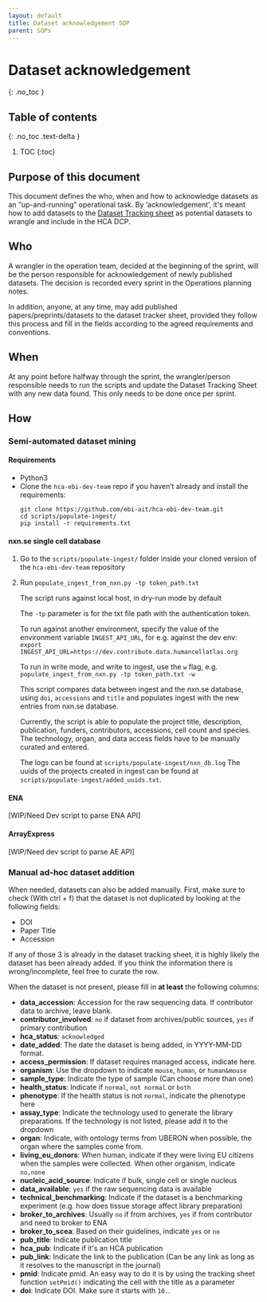 ```yaml
---
layout: default
title: Dataset acknowledgement SOP
parent: SOPs
---
```


<script src="https://kit.fontawesome.com/fc66878563.js" crossorigin="anonymous"></script>

# Dataset acknowledgement
{: .no_toc }

## Table of contents
{: .no_toc .text-delta }

1. TOC
{:toc}


## Purpose of this document
This document defines the who, when and how to acknowledge datasets as an “up-and-running” operational task. By ‘acknowledgement’, it's meant how to add datasets to the [Dataset Tracking sheet](https://docs.google.com/spreadsheets/d/1rm5NZQjE-9rZ2YmK_HwjW-LgvFTTLs7Q6MzHbhPftRE/edit#gid=0) as potential datasets to wrangle and include in the HCA DCP. 

## Who
A wrangler in the operation team, decided at the beginning of the sprint, will be the person responsible for acknowledgement of newly published datasets. The decision is recorded every sprint in the Operations planning notes.

In addition, anyone, at any time, may add published papers/preprints/datasets to the dataset tracker sheet, provided they follow this process and fill in the fields according to the agreed requirements and conventions.

## When
At any point before halfway through the sprint, the wrangler/person responsible needs to run the scripts and update the Dataset Tracking Sheet with any new data found. This only needs to be done once per sprint.

## How

### Semi-automated dataset mining

#### Requirements

- Python3
- Clone the `hca-ebi-dev-team` repo if you haven’t already and install the requirements:
   ```
   git clone https://github.com/ebi-ait/hca-ebi-dev-team.git
   cd scripts/populate-ingest/
   pip install -r requirements.txt
   ```

#### nxn.se single cell database

1) Go to the `scripts/populate-ingest/` folder inside your cloned version of the `hca-ebi-dev-team` repository

2) Run `populate_ingest_from_nxn.py -tp token_path.txt`
    
   The script runs against local host, in dry-run mode by default
   
   The `-tp` parameter is for the txt file path with the authentication token.
   
   To run against another environment, specify the value of the environment variable `INGEST_API_URL`, 
   for e.g. against the dev env:
   `export INGEST_API_URL=https://dev.contribute.data.humancellatlas.org` 
   
   To run in write mode, and write to ingest, use the `w` flag, e.g.
   `populate_ingest_from_nxn.py -tp token_path.txt -w`
   
   This script compares data between ingest and the nxn.se database, using `doi`, `accessions` and `title`
   and populates ingest with the new entries from nxn.se database.
   
   Currently, the script is able to populate the project title, description, publication, funders, contributors,
   accessions, cell count and species.
   The technology, organ, and data access fields have to be manually curated and entered.
   
   The logs can be found at `scripts/populate-ingest/nxn_db.log`
   The uuids of the projects created in ingest can be found at `scripts/populate-ingest/added_uuids.txt`.
   
#### ENA
[WIP/Need Dev script to parse ENA API]

#### ArrayExpress
[WIP/Need dev script to parse AE API]


### Manual ad-hoc dataset addition

When needed, datasets can also be added manually. First, make sure to check (With ctrl + f) that the dataset is not duplicated by looking at the following fields:
- DOI
- Paper Title
- Accession

If any of those 3 is already in the dataset tracking sheet, it is highly likely the dataset has been already added. If you think the information there is wrong/incomplete, feel free to curate the row.

When the dataset is not present, please fill in **at least** the following columns:
- **data_accession**: Accession for the raw sequencing data. If contributor data to archive, leave blank.
- **contributor_involved**: `no` if dataset from archives/public sources, `yes` if primary contribution
- **hca_status**: `acknowledged`
- **date_added**: The date the dataset is being added, in YYYY-MM-DD format.
- **access_permission**: If dataset requires managed access, indicate here.
- **organism**: Use the dropdown to indicate `mouse`, `human`, or `human&mouse`
- **sample_type**: Indicate the type of sample (Can choose more than one)
- **health_status**: Indicate if `normal`, `not normal` or `both`
- **phenotype**: If the health status is not `normal`, indicate the phenotype here
- **assay_type**: Indicate the technology used to generate the library preparations. If the technology is not listed, please add it to the dropdown
- **organ**: Indicate, with ontology terms from UBERON when possible, the organ where the samples come from.
- **living_eu_donors**: When human, indicate if they were living EU citizens when the samples were collected. When other organism, indicate `no,none`
- **nucleic_acid_source**: Indicate if bulk, single cell or single nucleus
- **data_available**: `yes` if the raw sequencing data is available
- **technical_benchmarking**: Indicate if the dataset is a benchmarking experiment (e.g. how does tissue storage affect library preparation) 
- **broker_to_archives**: Usually `no` if from archives, `yes` if from contributor and need to broker to ENA
- **broker_to_scea**: Based on their guidelines, indicate `yes` or `no`
- **pub_title**: Indicate publication title
- **hca_pub**: Indicate if it's an HCA publication
- **pub_link**: Indicate the link to the publication (Can be any link as long as it resolves to the manuscript in the journal)
- **pmid**: Indicate pmid. An easy way to do it is by using the tracking sheet function `setPmid()` indicating the cell with the title as a parameter
- **doi**: Indicate DOI. Make sure it starts with `10.`.
